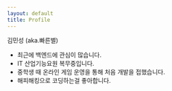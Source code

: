 ```yaml
---
layout: default
title: Profile
---
```



김민성 (aka.빠른별)

- 최근에 백엔드에 관심이 많습니다.
- IT 산업기능요원 복무중입니다.
- 중학생 때 온라인 게임 운영을 통해 처음 개발을 접했습니다.
- 해피해킹으로 코딩하는걸 좋아합니다.

